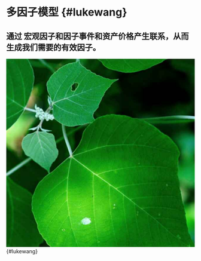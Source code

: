 # 多因子模型 {#lukewang}


<!--toc-->


## 通过 宏观因子和因子事件和资产价格产生联系，从而生成我们需要的有效因子。


![](/assets/test.jpg) {#lukewang}



